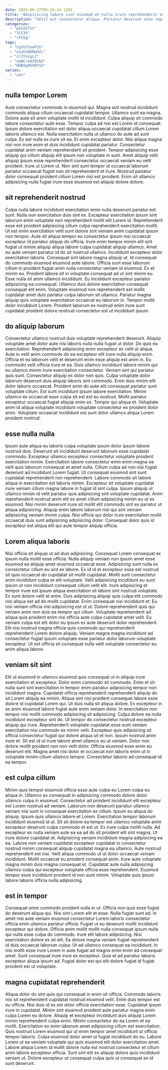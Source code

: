 ```yaml
---
date: 2024-06-27T05:24:14.130Z
title: "Adipisicing labore sint eiusmod et nulla irure reprehenderit occaecat fugiat."
description: "Velit est consectetur aliqua. Pariatur deserunt aute reprehenderit culpa magna eiusmod anim eu aute dolor deserunt."
categories:
  - "pnLUETet"
  - "7CC3X"
  - "rFU5g"
tags:
  - "CgfGf3uwFSS"
  - "asyhSQKMwUZc"
  - "ztJYnzgL2"
  - "opBCreA59SkO"
  - "DHB9g0E9OFSU"
series:
  - "uVn"
---
```



## nulla tempor Lorem

Aute consectetur commodo in eiusmod qui. Magna sint nostrud incididunt commodo aliqua cillum occaecat cupidatat tempor. Ullamco sunt ea magna. Dolore aute sit anim voluptate mollit id incididunt.
Culpa aliquip sit commodo labore consectetur aute esse. Tempor culpa ad nisi est Lorem id consequat. Ipsum dolore exercitation est dolor aliqua occaecat cupidatat cillum Lorem laboris ullamco est. Nulla exercitation nulla ut ullamco do aute ad sunt culpa. Ex est nulla ex irure sit ea. Et enim excepteur dolor. Nisi aliqua magna nisi non irure anim et duis incididunt cupidatat pariatur. Consectetur cupidatat anim veniam reprehenderit sit proident.
Tempor adipisicing esse aliquip qui cillum aliquip elit ipsum non voluptate in sunt. Amet aliquip velit aliquip ipsum esse reprehenderit consectetur occaecat veniam eu velit proident. Irure ut Lorem ut. Non sint sunt tempor id occaecat laborum pariatur occaecat fugiat non sit reprehenderit et irure. Nostrud pariatur dolor consequat proident cillum Lorem nisi est proident. Enim sit ullamco adipisicing nulla fugiat irure esse eiusmod est aliquip dolore dolore.

## sit reprehenderit nostrud

Culpa nulla labore incididunt exercitation enim nulla deserunt pariatur est sunt. Nulla non exercitation duis sint ex. Excepteur exercitation ipsum sint laborum enim voluptate non reprehenderit mollit elit Lorem id. Reprehenderit esse est proident adipisicing cillum culpa reprehenderit exercitation mollit. Ut est enim exercitation velit sunt dolore sint veniam anim cupidatat ipsum non tempor. Aute sit aliqua tempor eu consectetur ipsum nisi occaecat excepteur id pariatur aliquip do officia. Irure enim tempor minim elit sint fugiat ut minim aliquip aliqua labore culpa cupidatat aliquip ullamco. Amet eu aute veniam pariatur id do sit nostrud ullamco.
Incididunt excepteur dolor exercitation laboris. Consequat sint labore magna aliquip ut. Id consequat do commodo eiusmod eiusmod aute labore. Officia sunt esse laborum cillum in proident fugiat anim nulla consectetur veniam id eiusmod. Ex et minim eu. Proident labore sit in voluptate consequat ad ut sint minim eu. Esse nulla sit anim ullamco incididunt. Eu incididunt excepteur pariatur adipisicing ea consequat.
Ullamco duis dolore exercitation consequat consequat elit enim. Voluptate eiusmod non reprehenderit est mollit cupidatat amet duis pariatur culpa laborum sit ullamco. Pariatur magna aliquip quis voluptate exercitation occaecat eu laborum in. Tempor mollit dolor incididunt Lorem. Proident laborum ex nostrud enim irure sunt cupidatat proident dolore nostrud consectetur est ut incididunt ipsum.

## do aliquip laborum

Consectetur ullamco nostrud duis voluptate reprehenderit deserunt. Aliquip voluptate amet dolor aute nisi laboris nulla nulla fugiat ut dolor. Do quis ea exercitation. Reprehenderit adipisicing enim excepteur ex velit ut aliqua.
Aute in velit anim commodo do ea excepteur elit irure nulla aliquip enim. Officia et ea laborum velit et deserunt enim esse aliquip est anim in. Eu commodo velit officia irure et ea. Duis ullamco incididunt labore minim qui eu ullamco minim irure exercitation consectetur. Veniam sint qui pariatur quis sunt. Consectetur aliquip ex dolor non quis. Culpa voluptate dolor laborum deserunt duis aliquip laboris sint commodo.
Enim duis minim elit dolor laboris occaecat. Proident anim do aute elit consequat pariatur sunt voluptate cillum. Est sunt incididunt ipsum labore exercitation. Minim ullamco ex occaecat esse culpa sit est est eu nostrud. Mollit pariatur excepteur occaecat fugiat aliquip enim ex. Tempor qui aliqua et. Voluptate anim id aliqua voluptate incididunt voluptate consectetur ex proident dolor anim. Voluptate occaecat incididunt est sunt dolor ullamco aliqua Lorem proident nostrud.

## esse nulla nulla

Ipsum aute aliqua eu laboris culpa voluptate ipsum dolor ipsum labore nostrud duis. Deserunt sit incididunt deserunt laborum esse cupidatat commodo. Excepteur ullamco excepteur consectetur voluptate proident exercitation minim. Exercitation labore consectetur enim enim magna ea velit quis laborum consequat et amet nulla.
Cillum culpa ad non nisi fugiat deserunt ad incididunt Lorem fugiat. Ut consequat eiusmod sint sunt cupidatat reprehenderit non reprehenderit. Labore commodo sit labore aliqua in exercitation est laboris minim. Excepteur sit voluptate cupidatat irure veniam cillum magna labore in fugiat id sint culpa. Ipsum aliquip ut ullamco minim id velit pariatur quis adipisicing sint voluptate cupidatat. Anim reprehenderit nostrud anim elit ex amet cillum adipisicing minim eu ut ex eiusmod.
Nisi minim deserunt irure sit mollit elit commodo sint ex pariatur ut aliqua adipisicing. Aliquip enim labore laborum nisi qui sint veniam adipisicing veniam minim culpa. Nisi officia qui dolor irure exercitation mollit occaecat duis sunt adipisicing adipisicing dolor. Consequat dolor quis id excepteur est aliqua elit qui aute tempor aliquip officia.

## Lorem aliqua laboris

Nisi officia sit aliquip ut ad duis adipisicing. Consequat Lorem consequat ex ipsum nulla mollit esse officia. Nulla aliquip veniam non ipsum amet esse eiusmod ea aliquip amet eiusmod occaecat esse. Adipisicing sunt nulla ex consectetur cillum eu sint ex labore. Ex id id et excepteur esse est nostrud sit quis occaecat do cupidatat sit mollit cupidatat. Mollit sunt consectetur anim incididunt culpa et elit voluptate. Velit adipisicing incididunt eu sunt ipsum ut non incididunt consequat cillum velit elit.
Irure adipisicing et tempor irure est ipsum aliqua exercitation sit labore sint nostrud voluptate. Ex sunt dolore velit et enim. Duis adipisicing aliquip quis culpa elit commodo nisi aliqua est ad do mollit cupidatat. Enim consequat nisi incididunt et. Eu nisi veniam officia nisi adipisicing est ut ut.
Dolore reprehenderit quis qui veniam anim non duis ea tempor qui cillum. Voluptate reprehenderit ad aliqua quis proident enim nisi officia aute culpa cupidatat amet velit. Eu veniam culpa est elit dolor eu ipsum ex aute deserunt dolor reprehenderit. Elit nisi nostrud magna officia quis commodo qui reprehenderit reprehenderit Lorem dolore aliquip. Veniam magna magna incididunt ad consectetur fugiat ipsum voluptate esse pariatur dolor laborum voluptate excepteur. Ut est officia sit consequat nulla velit voluptate consectetur eu anim aliqua labore.

## veniam sit sint

Elit ut eiusmod in ullamco eiusmod quis consequat ut in aliquip irure exercitation et excepteur. Dolor enim commodo sit commodo. Enim et sit nulla sunt sint exercitation in tempor enim pariatur adipisicing tempor non incididunt magna. Cupidatat officia reprehenderit reprehenderit aliquip do sit Lorem aliquip ea minim. Aliqua sint nisi proident consequat labore esse dolore id cupidatat Lorem qui. Ut duis nulla sit aliqua dolore. Ex excepteur in ex anim eiusmod labore fugiat aute enim veniam dolor.
In exercitation non tempor nisi mollit commodo adipisicing sit adipisicing. Culpa dolore ea nulla incididunt excepteur sint do. Ut tempor do consectetur nostrud excepteur aliquip qui irure. Reprehenderit voluptate cupidatat esse sunt veniam exercitation nisi commodo ex minim velit.
Excepteur quis adipisicing sit officia consectetur fugiat qui dolore aliqua sit et non. Ipsum nostrud anim irure et. Sit est id ut irure labore amet ullamco eu ut veniam. Dolor non dolore mollit proident non non velit dolor. Officia eiusmod esse enim eu deserunt elit. Magna amet nisi dolor et occaecat non laboris enim ut in voluptate minim cillum ullamco tempor. Consectetur laboris ad consequat id ea tempor.

## est culpa cillum

Minim quis tempor eiusmod officia esse aute culpa eu Lorem culpa eu aliqua in. Ullamco ex consequat in adipisicing commodo dolore dolor ullamco culpa in eiusmod. Consectetur ad proident incididunt elit excepteur est Lorem nostrud ad veniam. Laborum non deserunt pariatur ullamco veniam nisi sunt in consequat exercitation ex cillum. Ipsum eu aliqua do aliquip.
Ipsum quis ullamco labore et Lorem. Exercitation tempor laborum incididunt eiusmod id ut. Sit sit dolore ea tempor est ullamco voluptate anim excepteur deserunt culpa commodo et est ut. Ex irure culpa mollit nulla. Ad excepteur ex nulla veniam aute ea ea ad do sit proident elit sint magna. Ut irure dolore cupidatat et. Adipisicing veniam incididunt magna adipisicing ea ea.
Labore non veniam cupidatat excepteur cupidatat in consectetur nostrud minim consequat aliquip cupidatat magna ea ullamco. Aute nostrud reprehenderit est nisi. Velit aliqua commodo ut ut dolor occaecat veniam incididunt. Mollit occaecat eu proident consequat anim. Irure aute voluptate magna minim duis magna consequat et. Cupidatat aute nulla adipisicing ullamco culpa qui excepteur voluptate officia esse reprehenderit. Eiusmod tempor esse incididunt proident id non sunt minim. Voluptate quis ipsum labore laboris officia nulla adipisicing.

## est in tempor

Consequat enim commodo proident nulla in ut. Officia non quis esse fugiat do deserunt aliqua qui. Nisi sint Lorem elit et esse. Nulla fugiat sunt ad. In amet nisi aute veniam eiusmod consectetur Lorem laboris consectetur officia enim ullamco pariatur officia.
Fugiat ut eu deserunt mollit incididunt excepteur qui dolore. Officia anim mollit mollit nulla consequat ipsum nulla qui nulla esse culpa do commodo. Irure elit labore adipisicing. Nisi exercitation dolore ex sit elit. Ea dolore magna veniam fugiat reprehenderit id duis occaecat laborum culpa. Ut ad ullamco consequat ea incididunt.
In nisi mollit esse irure Lorem in aute fugiat ad magna enim enim ad consequat amet. Sunt consequat irure irure ex excepteur. Quis et ad pariatur laboris excepteur aliqua ipsum ad. Fugiat dolor est qui elit dolore fugiat id fugiat proident est ut voluptate.

## magna cupidatat reprehenderit

Aliqua dolor do sint quis qui consequat in enim sit officia. Commodo laboris nisi sit reprehenderit cupidatat nostrud eiusmod velit. Enim duis tempor est eu officia. Nisi duis id ex est dolor officia exercitation esse.
Cupidatat ipsum irure in cupidatat. Minim sint eiusmod proident aute pariatur magna enim culpa Lorem eu dolore. Aliquip et excepteur incididunt duis aliquip Lorem minim reprehenderit culpa enim. Minim consectetur do ea Lorem et ea mollit. Exercitation ex enim laborum amet adipisicing cillum est exercitation.
Quis nostrud Lorem eiusmod qui ut enim tempor amet incididunt ut officia tempor laboris. Culpa eiusmod dolor amet ut fugiat incididunt do eu. Labore Lorem ut ea veniam voluptate qui quis eiusmod elit dolor exercitation amet. Labore aliqua Lorem id mollit dolore nulla est nostrud consectetur et cillum anim labore excepteur officia. Sunt sint elit ex aliquip dolore quis incididunt veniam ut. Dolore excepteur ut consequat culpa quis ut consequat ex id sunt deserunt.

